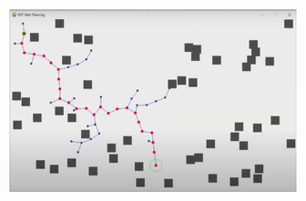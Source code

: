 [![IMAGE ALT TEXT HERE](https://github.com/bipin-saha/RRT-Path-Planning-Algorithm/blob/main/Implementation.png)](youtube.com/watch?v=OnCe3VK2WyI)
